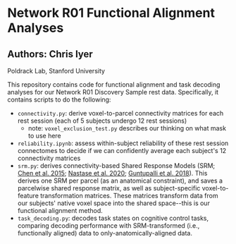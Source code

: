 # Network R01 Functional Alignment Analyses
## Authors: Chris Iyer
Poldrack Lab, Stanford University

This repository contains code for functional alignment and task decoding analyses for our Network R01 Discovery Sample rest data.
Specifically, it contains scripts to do the following:
- `connectivity.py`: derive voxel-to-parcel connectivity matrices for each rest session (each of 5 subjects undergo 12 rest sessions)
    - note: `voxel_exclusion_test.py` describes our thinking on what mask to use here
- `reliability.ipynb`: assess within-subject reliability of these rest session connectomes to decide if we can confidently average each subject's 12 connectivity matrices 
- `srm.py`: derives connectivity-based Shared Response Models (SRM; [Chen et al. 2015](https://proceedings.neurips.cc/paper_files/paper/2015/file/b3967a0e938dc2a6340e258630febd5a-Paper.pdf); [Nastase et al. 2020](https://www.sciencedirect.com/science/article/pii/S1053811920303517?via%3Dihub#bib92); [Guntupalli et al. 2018](https://journals.plos.org/ploscompbiol/article?id=10.1371/journal.pcbi.1006120)). This derives one SRM per parcel (as an anatomical constraint), and saves a parcelwise shared response matrix, as well as subject-specific voxel-to-feature transformation matrices. These matrices transform data from our subjects' native voxel space into the shared space--this is our functional alignment method.
- `task_decoding.py`: decodes task states on cognitive control tasks, comparing decoding performance with SRM-transformed (i.e., functionally aligned) data to only-anatomically-aligned data.

